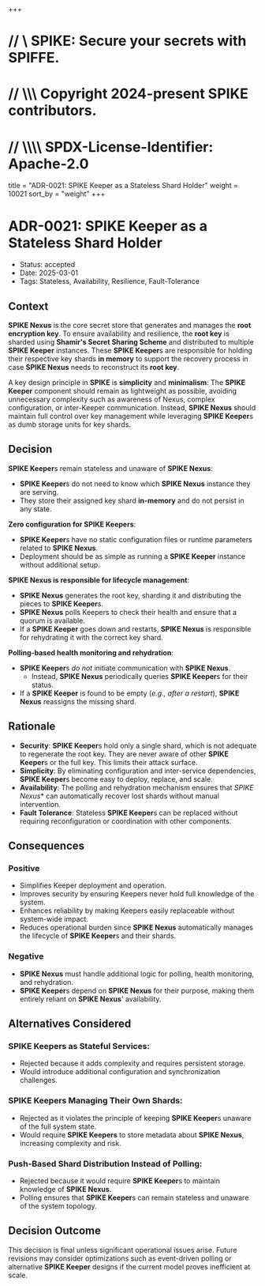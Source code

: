 +++
# //    \\ SPIKE: Secure your secrets with SPIFFE.
# //  \\\\\ Copyright 2024-present SPIKE contributors.
# // \\\\\\\ SPDX-License-Identifier: Apache-2.0

title = "ADR-0021: SPIKE Keeper as a Stateless Shard Holder"
weight = 10021
sort_by = "weight"
+++

# ADR-0021: SPIKE Keeper as a Stateless Shard Holder

- Status: accepted
- Date: 2025-03-01
- Tags: Stateless, Availability, Resilience, Fault-Tolerance

## Context

**SPIKE Nexus** is the core secret store that generates and manages the 
**root encryption key**. To ensure availability and resilience, the **root key** 
is sharded using **Shamir's Secret Sharing Scheme** and distributed to multiple 
**SPIKE Keeper** instances. These **SPIKE Keeper**s are responsible for holding 
their respective key shards **in memory** to support the recovery process in 
case **SPIKE Nexus** needs to reconstruct its **root key**.

A key design principle in **SPIKE** is **simplicity** and **minimalism**:
The **SPIKE Keeper** component should remain as lightweight as possible, 
avoiding unnecessary complexity such as awareness of Nexus, complex 
configuration, or inter-Keeper communication. Instead, **SPIKE Nexus** should 
maintain full control over key management while leveraging **SPIKE Keeper**s 
as dumb storage units for key shards.

## Decision

**SPIKE Keeper**s remain stateless and unaware of **SPIKE Nexus**:

* **SPIKE Keeper**s do not need to know which **SPIKE Nexus** instance they are 
  serving.
* They store their assigned key shard **in-memory** and do not persist in any 
  state.

**Zero configuration for SPIKE Keepers**:

* **SPIKE Keeper**s have no static configuration files or runtime parameters 
  related to **SPIKE Nexus**.
* Deployment should be as simple as running a **SPIKE Keeper** instance without 
  additional setup.

**SPIKE Nexus is responsible for lifecycle management**:

* **SPIKE Nexus** generates the root key, sharding it and distributing the 
  pieces to **SPIKE Keeper**s.
* **SPIKE Nexus** polls Keepers to check their health and ensure that a quorum 
  is available.
* If a **SPIKE Keeper** goes down and restarts, **SPIKE Nexus** is responsible 
  for rehydrating it with the correct key shard.

**Polling-based health monitoring and rehydration**:

* **SPIKE Keeper**s *do not* initiate communication with **SPIKE Nexus**.
  * Instead, **SPIKE Nexus** periodically queries **SPIKE Keeper**s for their 
    status.
* If a **SPIKE Keeper** is found to be empty (*e.g., after a restart*), 
  **SPIKE Nexus** reassigns the missing shard.

## Rationale

* **Security**: **SPIKE Keeper**s hold only a single shard, which is not 
  adequate to regenerate the root key. They are never aware of other 
  **SPIKE Keeper**s or the full key. This limits their attack surface.
* **Simplicity**: By eliminating configuration and inter-service dependencies, 
  **SPIKE Keeper**s become easy to deploy, replace, and scale.
* **Availability**: The polling and rehydration mechanism ensures that 
  *SPIKE Nexus** can automatically recover lost shards without manual
  intervention.
* **Fault Tolerance**: Stateless **SPIKE Keeper**s can be replaced without 
  requiring reconfiguration or coordination with other components.

## Consequences

### Positive

* Simplifies Keeper deployment and operation.
* Improves security by ensuring Keepers never hold full knowledge of the system.
* Enhances reliability by making Keepers easily replaceable without system-wide 
  impact.
* Reduces operational burden since **SPIKE Nexus** automatically manages the 
  lifecycle of **SPIKE Keeper**s and their shards.

### Negative

* **SPIKE Nexus** must handle additional logic for polling, health monitoring, 
  and rehydration.
* **SPIKE Keeper**s depend on **SPIKE Nexus** for their purpose, making them 
  entirely reliant on **SPIKE Nexus**' availability.

## Alternatives Considered

### SPIKE Keepers as Stateful Services:

* Rejected because it adds complexity and requires persistent storage.
* Would introduce additional configuration and synchronization challenges.

### SPIKE Keepers Managing Their Own Shards:

* Rejected as it violates the principle of keeping **SPIKE Keeper**s unaware
  of the full system state.
* Would require **SPIKE Keepers** to store metadata about **SPIKE Nexus**, 
  increasing complexity and risk.

### Push-Based Shard Distribution Instead of Polling:

* Rejected because it would require **SPIKE Keeper**s to maintain knowledge of 
  **SPIKE Nexus**.
* Polling ensures that **SPIKE Keeper**s can remain stateless and unaware of 
  the system topology.

## Decision Outcome

This decision is final unless significant operational issues arise. Future 
revisions may consider optimizations such as event-driven polling or alternative 
**SPIKE Keeper** designs if the current model proves inefficient at scale.


